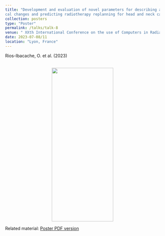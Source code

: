 ```yaml
---
title: "Development and evaluation of novel parameters for describing anatomi
cal changes and predicting radiotherapy replanning for head and neck cancer patients"
collection: posters
type: "Poster"
permalink: /talks/talk-8
venue: " XXth International Conference on the use of Computers in Radiation Therapy (ICCR) 2024"
date: 2023-07-08/11
location: "Lyon, France"
---
```


Rios-Ibacache, O. et al. (2023) 
<center><br/><img src='/files/Poster_ICCR_RiosIbacache-1.png' width="200" height="500"></center>

Related material: [Poster PDF version](http://odetteriosi.github.io/files/Poster_ICCR_RiosIbacache.pdf)

